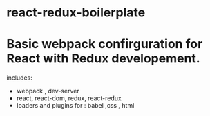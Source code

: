# react-redux-boilerplate

<h1>Basic webpack confirguration for React with Redux developement. </h1>

includes: 
<ul>
  <li>  webpack , dev-server</li>
  <li>react, react-dom, redux, react-redux</li>
  <li>loaders and plugins for  : babel ,css , html </li>
</ul>
